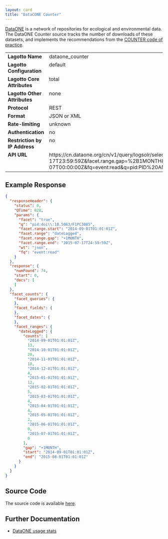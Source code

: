 ```yaml
---
layout: card
title: "DataCONE Counter"
---
```


[DataONE](http://www.dataone.org) is a network of repositories for ecological and environmental data. The DataONE Counter source tracks the number of downloads of these datasets, and implements the recommendations from the [COUNTER code of practice](http://www.projectcounter.org/r4/APPD.pdf).

<table width=100% border="0" cellspacing="0" cellpadding="0">
<tbody>
<tr>
<td valign="top" width=30%><strong>Lagotto Name</strong></td>
<td valign="top" width=70%>dataone_counter</td>
</tr>
<tr>
<td valign="top" width=20%><strong>Lagotto Configuration</strong></td>
<td valign="top" width=80%>default</td>
</tr>
<tr>
<td valign="top" width=20%><strong>Lagotto Core Attributes</strong></td>
<td valign="top" width=80%>total</td>
</tr>
<td valign="top" width=20%><strong>Lagotto Other Attributes</strong></td>
<td valign="top" width=80%>none</td>
</tr>
<tr>
<td valign="top" width=30%><strong>Protocol</strong></td>
<td valign="top" width=70%>REST</td>
</tr>
<tr>
<td valign="top" width=30%><strong>Format</strong></td>
<td valign="top" width=70%>JSON or XML</td>
</tr>
<tr>
<td valign="top" width=20%><strong>Rate-limiting</strong></td>
<td valign="top" width=80%>unknown</td>
</tr>
<tr>
<td valign="top" width=20%><strong>Authentication</strong></td>
<td valign="top" width=80%>no</td>
</tr>
<tr>
<td valign="top" width=20%><strong>Restriction by IP Address</strong></td>
<td valign="top" width=80%>no</td>
</tr>
<tr>
<td valign="top" width=20%><strong>API URL</strong></td>
<td valign="top" width=80%>https://cn.dataone.org/cn/v1/query/logsolr/select?facet=true&facet.range=dateLogged&facet.range.end=2015-07-17T23:59:59Z&facet.range.gap=%2B1MONTH&facet.range.start=2011-07-07T00:00:00Z&fq=event:read&q=pid:PID%20AND%20isRepeatVisit:false%20AND%20inFullRobotList:false&wt=json</td>
</tr>
</tbody>
</table>

## Example Response

```json
{
  "responseHeader": {
    "status": 0,
    "QTime": 828,
    "params": {
      "facet": "true",
      "q": "pid:doi\\:10.5063/F1PC3085",
      "facet.range.start": "2014-09-01T01:01:01Z",
      "facet.range": "dateLogged",
      "facet.range.gap": "+1MONTH",
      "facet.range.end": "2015-07-17T24:59:59Z",
      "wt": "json",
      "fq": "event:read"
    }
  },
  "response": {
    "numFound": 74,
    "start": 0,
    "docs": [
    ]
  },
  "facet_counts": {
    "facet_queries": {
    },
    "facet_fields": {
    },
    "facet_dates": {
    },
    "facet_ranges": {
      "dateLogged": {
        "counts": [
          "2014-09-01T01:01:01Z",
          13,
          "2014-10-01T01:01:01Z",
          20,
          "2014-11-01T01:01:01Z",
          10,
          "2014-12-01T01:01:01Z",
          4,
          "2015-01-01T01:01:01Z",
          12,
          "2015-02-01T01:01:01Z",
          5,
          "2015-03-01T01:01:01Z",
          4,
          "2015-04-01T01:01:01Z",
          4,
          "2015-05-01T01:01:01Z",
          2,
          "2015-06-01T01:01:01Z",
          0,
          "2015-07-01T01:01:01Z",
          0
        ],
        "gap": "+1MONTH",
        "start": "2014-09-01T01:01:01Z",
        "end": "2015-08-01T01:01:01Z"
      }
    }
  }
}
```

## Source Code
The source code is available [here](https://github.com/articlemetrics/lagotto/blob/master/app/models/sources/dataone_counter.rb).

## Further Documentation
* [DataONE usage stats](http://articlemetrics.github.io/MDC/dataone-usage-stats/)
